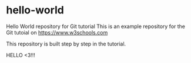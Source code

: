 # hello-world
Hello World repository for Git tutorial
This is an example repository for the Git tutoial on https://www.w3schools.com

This repository is built step by step in the tutorial.

HELLO <3!!!
